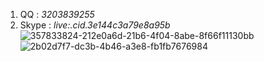 1. QQ : _3203839255_
2. Skype :  _live:.cid.3e144c3a79e8a95b_
![357833824-212e0a6d-21b6-4f04-8abe-8f66f11130bb](https://github.com/user-attachments/assets/47adc362-6d2c-4d73-9765-acc3f1284452)
![2b02d7f7-dc3b-4b46-a3e8-fb1fb7676984](https://github.com/user-attachments/assets/07fd7890-078a-4cb8-8a04-8adc85c3d3f3)

